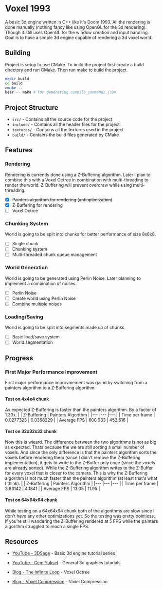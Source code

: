 # Voxel 1993
A basic 3d engine written in C++ like it's Doom 1993. All the rendering is done manually (nothing fancy like using OpenGL for the 3d rendering).
Though it still uses OpenGL for the window creation and input handling. Goal is to have a simple 3d engine capable of rendering a 3d voxel world.

## Building
Project is setup to use CMake. To build the project first create a build directory and run CMake. Then run make to build the project.

```bash
mkdir build
cd build
cmake ..
bear -- make # For generating compile_commands.json
```

## Project Structure
- `src/` - Contains all the source code for the project
- `include/` - Contains all the header files for the project
- `textures/` - Contains all the textures used in the project 
- `build/` - Contains the build files generated by CMake

## Features

### Rendering
Rendering is currently done using a Z-Buffering algorithm. Later I plan to combine this with a Voxel Octree
in combination with multi-threading to render the world. Z-Buffering will prevent overdraw while using multi-threading.
- [x] ~~Painters algorithm for rendering (antioptimization)~~
- [x] Z-Buffering for rendering
- [ ] Voxel Octree

### Chunking System
World is going to be split into chunks for better performance of size 8x8x8. 
- [ ] Single chunk
- [ ] Chunking system
- [ ] Multi-threaded chunk queue management

### World Generation
World is going to be generated using Perlin Noise. Later planning to implement a combination of noises.
- [ ] Perlin Noise
- [ ] Create world using Perlin Noise
- [ ] Combine multiple noises

### Loading/Saving
World is going to be split into segments made up of chunks.
- [ ] Basic load/save system
- [ ] World segmentation

## Progress

### First Major Performance Improvement
First major performance improvmement was gaind by switching from a painters algorithm to a Z-Buffering algorithm.

#### Test on 4x4x4 chunk
As expected Z-Buffering is faster than the painters algorithm. By a factor of 1.33x.
|                   | Z-Buffering           | Painters Algorithm    |
|---                |---                    |---                    |
| Time per frame    | 0.0277323             | 0.0368229             |
| Average FPS       | 600.983               | 452.616               |

#### Test on 32x32x32 chunk
Now this is wieard. The difference between the two algorithms is not as big as expected. Thats because the we are still sorting a small number of voxels.
And since the only difference is that the painters algorithm sorts the voxels before rendering them (since I didn't remove the Z-Buffering implementation),
it gets to write to the Z-Buffer only once (since the voxels are already sorted). While the Z-Buffering algorithm writes to the Z-Buffer for every voxel that
is closer to the camera. This is why the Z-Buffering algorithm is not much faster than the painters algorithm (at least that's what I think).
|                   | Z-Buffering           | Painters Algorithm    |
|---                |---                    |---                    |
| Time per frame    | 3.83142               | 4.1841                |
| Average FPS       | 13.05                 | 11.95                 |

#### Test on 64x64x64 chunk
While testing on a 64x64x64 chunk both of the algorithms are slow since I don't have any other optimizations yet. So
the testing was pretty pointless. If you're still wandering the Z-Buffering rendered at 5 FPS while the painters algorithm struggled to reach a single FPS.

## Resources
- [YouTube - 3DSage](https://www.youtube.com/@3DSage) - Basic 3d engine tutorial series
- [YouTube - Cem Yuksel](https://www.youtube.com/@cem_yuksel) - General 3d graphics tutorials

- [Blog - The Infinite Loop](https://geidav.wordpress.com/) - Voxel Octree
- [Blog - Voxel Compression](https://eisenwave.github.io/voxel-compression-docs/index.html) - Voxel Compression

